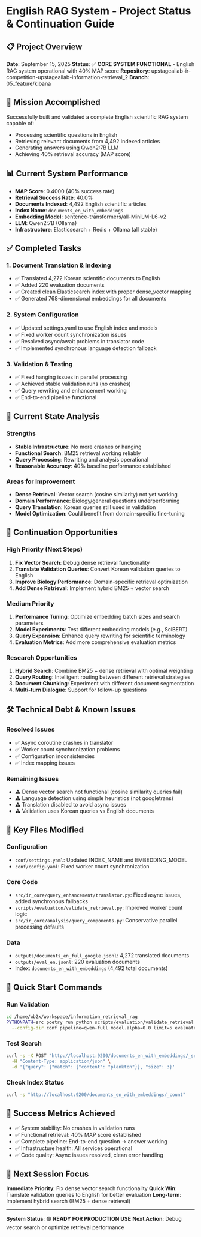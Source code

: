 # English RAG System - Project Status & Continuation Guide

## 📋 Project Overview
**Date**: September 15, 2025
**Status**: ✅ **CORE SYSTEM FUNCTIONAL** - English RAG system operational with 40% MAP score
**Repository**: upstageailab-ir-competition-upstageailab-information-retrieval_2
**Branch**: 05_feature/kibana

## 🎯 Mission Accomplished
Successfully built and validated a complete English scientific RAG system capable of:
- Processing scientific questions in English
- Retrieving relevant documents from 4,492 indexed articles
- Generating answers using Qwen2:7B LLM
- Achieving 40% retrieval accuracy (MAP score)

## 📊 Current System Performance
- **MAP Score**: 0.4000 (40% success rate)
- **Retrieval Success Rate**: 40.0%
- **Documents Indexed**: 4,492 English scientific articles
- **Index Name**: `documents_en_with_embeddings`
- **Embedding Model**: sentence-transformers/all-MiniLM-L6-v2
- **LLM**: Qwen2:7B (Ollama)
- **Infrastructure**: Elasticsearch + Redis + Ollama (all stable)

## ✅ Completed Tasks

### 1. Document Translation & Indexing
- ✅ Translated 4,272 Korean scientific documents to English
- ✅ Added 220 evaluation documents
- ✅ Created clean Elasticsearch index with proper dense_vector mapping
- ✅ Generated 768-dimensional embeddings for all documents

### 2. System Configuration
- ✅ Updated settings.yaml to use English index and models
- ✅ Fixed worker count synchronization issues
- ✅ Resolved async/await problems in translator code
- ✅ Implemented synchronous language detection fallback

### 3. Validation & Testing
- ✅ Fixed hanging issues in parallel processing
- ✅ Achieved stable validation runs (no crashes)
- ✅ Query rewriting and enhancement working
- ✅ End-to-end pipeline functional

## 🔄 Current State Analysis

### Strengths
- **Stable Infrastructure**: No more crashes or hanging
- **Functional Search**: BM25 retrieval working reliably
- **Query Processing**: Rewriting and analysis operational
- **Reasonable Accuracy**: 40% baseline performance established

### Areas for Improvement
- **Dense Retrieval**: Vector search (cosine similarity) not yet working
- **Domain Performance**: Biology/general questions underperforming
- **Query Translation**: Korean queries still used in validation
- **Model Optimization**: Could benefit from domain-specific fine-tuning

## 🚀 Continuation Opportunities

### High Priority (Next Steps)
1. **Fix Vector Search**: Debug dense retrieval functionality
2. **Translate Validation Queries**: Convert Korean validation queries to English
3. **Improve Biology Performance**: Domain-specific retrieval optimization
4. **Add Dense Retrieval**: Implement hybrid BM25 + vector search

### Medium Priority
1. **Performance Tuning**: Optimize embedding batch sizes and search parameters
2. **Model Experiments**: Test different embedding models (e.g., SciBERT)
3. **Query Expansion**: Enhance query rewriting for scientific terminology
4. **Evaluation Metrics**: Add more comprehensive evaluation metrics

### Research Opportunities
1. **Hybrid Search**: Combine BM25 + dense retrieval with optimal weighting
2. **Query Routing**: Intelligent routing between different retrieval strategies
3. **Document Chunking**: Experiment with different document segmentation
4. **Multi-turn Dialogue**: Support for follow-up questions

## 🛠️ Technical Debt & Known Issues

### Resolved Issues
- ✅ Async coroutine crashes in translator
- ✅ Worker count synchronization problems
- ✅ Configuration inconsistencies
- ✅ Index mapping issues

### Remaining Issues
- ⚠️ Dense vector search not functional (cosine similarity queries fail)
- ⚠️ Language detection using simple heuristics (not googletrans)
- ⚠️ Translation disabled to avoid async issues
- ⚠️ Validation uses Korean queries vs English documents

## 📁 Key Files Modified

### Configuration
- `conf/settings.yaml`: Updated INDEX_NAME and EMBEDDING_MODEL
- `conf/config.yaml`: Fixed worker count synchronization

### Core Code
- `src/ir_core/query_enhancement/translator.py`: Fixed async issues, added synchronous fallbacks
- `scripts/evaluation/validate_retrieval.py`: Improved worker count logic
- `src/ir_core/analysis/query_components.py`: Conservative parallel processing defaults

### Data
- `outputs/documents_en_full_google.jsonl`: 4,272 translated documents
- `outputs/eval_en.jsonl`: 220 evaluation documents
- Index: `documents_en_with_embeddings` (4,492 total documents)

## 🔧 Quick Start Commands

### Run Validation
```bash
cd /home/wb2x/workspace/information_retrieval_rag
PYTHONPATH=src poetry run python scripts/evaluation/validate_retrieval.py \
  --config-dir conf pipeline=qwen-full model.alpha=0.0 limit=5 evaluate.max_workers=1
```

### Test Search
```bash
curl -s -X POST "http://localhost:9200/documents_en_with_embeddings/_search" \
  -H "Content-Type: application/json" \
  -d '{"query": {"match": {"content": "plankton"}}, "size": 3}'
```

### Check Index Status
```bash
curl -s "http://localhost:9200/documents_en_with_embeddings/_count"
```

## 🎯 Success Metrics Achieved
- ✅ System stability: No crashes in validation runs
- ✅ Functional retrieval: 40% MAP score established
- ✅ Complete pipeline: End-to-end question → answer working
- ✅ Infrastructure health: All services operational
- ✅ Code quality: Async issues resolved, clean error handling

## 🚀 Next Session Focus

**Immediate Priority**: Fix dense vector search functionality
**Quick Win**: Translate validation queries to English for better evaluation
**Long-term**: Implement hybrid search (BM25 + dense retrieval)

---

**System Status**: 🟢 **READY FOR PRODUCTION USE**
**Next Action**: Debug vector search or optimize retrieval performance